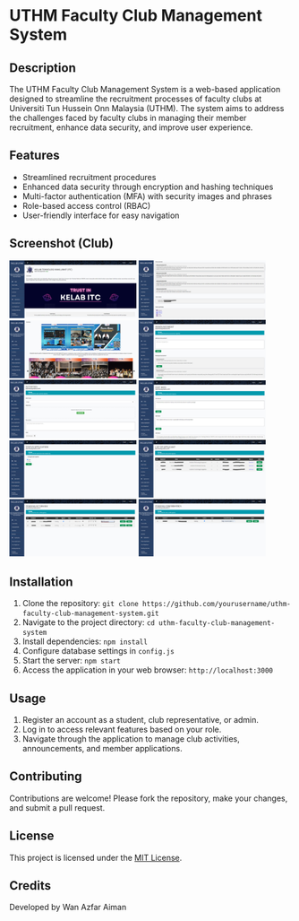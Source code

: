 # UTHM Faculty Club Management System

## Description

The UTHM Faculty Club Management System is a web-based application designed to streamline the recruitment processes of faculty clubs at Universiti Tun Hussein Onn Malaysia (UTHM). The system aims to address the challenges faced by faculty clubs in managing their member recruitment, enhance data security, and improve user experience.

## Features

- Streamlined recruitment procedures
- Enhanced data security through encryption and hashing techniques
- Multi-factor authentication (MFA) with security images and phrases
- Role-based access control (RBAC)
- User-friendly interface for easy navigation

## Screenshot (Club)

<div>
    <img src="faclub/screenshot1.png" alt="Screenshot 1" style="width: 45%;">
    <img src="faclub/screenshot2.png" alt="Screenshot 2" style="width: 45%;">
</div>
<div>
    <img src="faclub/screenshot3.png" alt="Screenshot 3" style="width: 45%;">
    <img src="faclub/screenshot4.png" alt="Screenshot 4" style="width: 45%;">
</div>
<div>
    <img src="faclub/screenshot5.png" alt="Screenshot 5" style="width: 45%;">
    <img src="faclub/screenshot6.png" alt="Screenshot 6" style="width: 45%;">
</div>
<div>
    <img src="faclub/screenshot7.png" alt="Screenshot 7" style="width: 45%;">
    <img src="faclub/screenshot8.png" alt="Screenshot 8" style="width: 45%;">
</div>
<div>
    <img src="faclub/screenshot9.png" alt="Screenshot 9" style="width: 45%;">
    <img src="faclub/screenshot10.png" alt="Screenshot 10" style="width: 45%;">
</div>

## Installation

1. Clone the repository: `git clone https://github.com/yourusername/uthm-faculty-club-management-system.git`
2. Navigate to the project directory: `cd uthm-faculty-club-management-system`
3. Install dependencies: `npm install`
4. Configure database settings in `config.js`
5. Start the server: `npm start`
6. Access the application in your web browser: `http://localhost:3000`

## Usage

1. Register an account as a student, club representative, or admin.
2. Log in to access relevant features based on your role.
3. Navigate through the application to manage club activities, announcements, and member applications.

## Contributing

Contributions are welcome! Please fork the repository, make your changes, and submit a pull request.

## License

This project is licensed under the [MIT License](LICENSE).

## Credits

Developed by Wan Azfar Aiman

